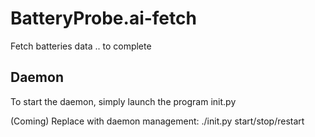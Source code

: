 # BatteryProbe.ai-fetch
Fetch batteries data .. to complete 



## Daemon

To start the daemon, simply launch the program init.py

(Coming)
Replace with daemon management: ./init.py start/stop/restart